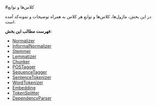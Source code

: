 #کلاس‌ها و توابع

در این بخش، ماژول‌ها، کلاس‌ها و توابعِ هر کلاس به همراه توضیحات و نمونه‌کد آمده است.

**فهرست مطالب این بخش:**

- [Normalizer](normalizer.md)
- [InformalNormalizer](informal_normalizer.md)
- [Stemmer](stemmer.md)
- [Lemmatizer](lemmatizer.md)
- [Chunker](chunker.md)
- [POSTagger](pos_tagger.md)
- [SequenceTagger](sequence_tagger.md)
- [SentenceTokenizer](sentence_tokenizer.md)
- [WordTokenizer](word_tokenizer.md)
- [Embedding](embedding.md)
- [TokenSplitter](token_splitter.md)
- [DependencyParser](dependency_parser.md)
